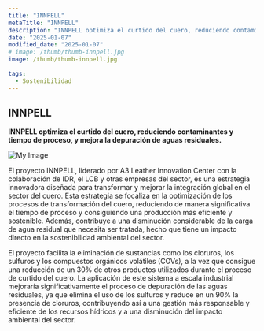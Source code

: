 ```yaml
---
title: "INNPELL"
metaTitle: "INNPELL"
description: "INNPELL optimiza el curtido del cuero, reduciendo contaminantes y tiempo de proceso, y mejora la depuración de aguas residuales."
date: "2025-01-07"
modified_date: "2025-01-07"
# image: /thumb/thumb-innpell.jpg
image: /thumb/thumb-innpell.jpg

tags:
  - Sostenibilidad
---
```


## INNPELL

<!-- <img className="PostImg" src="https://www.idr.cat/posts/resalt1.jpg"> -->

<!-- #### Resumen -->

<strong>INNPELL optimiza el curtido del cuero, reduciendo contaminantes y tiempo de proceso, y mejora la depuración de aguas residuales.</strong>

![My Image](/svg/cat-innpell.svg)

<!-- #### Explicación -->

El proyecto INNPELL, liderado por A3 Leather Innovation Center con la colaboración de IDR, el LCB y otras empresas del sector, es una estrategia innovadora diseñada para transformar y mejorar la integración global en el sector del cuero. Esta estrategia se focaliza en la optimización de los procesos de transformación del cuero, reduciendo de manera significativa el tiempo de proceso y consiguiendo una producción más eficiente y sostenible. Además, contribuye a una disminución considerable de la carga de agua residual que necesita ser tratada, hecho que tiene un impacto directo en la sostenibilidad ambiental del sector.

El proyecto facilita la eliminación de sustancias como los cloruros, los sulfuros y los compuestos orgánicos volátiles (COVs), a la vez que consigue una reducción de un 30% de otros productos utilizados durante el proceso de curtido del cuero. La aplicación de este sistema a escala industrial mejoraría significativamente el proceso de depuración de las aguas residuales, ya que elimina el uso de los sulfuros y reduce en un 90% la presencia de cloruros, contribuyendo así a una gestión más responsable y eficiente de los recursos hídricos y a una disminución del impacto ambiental del sector. 